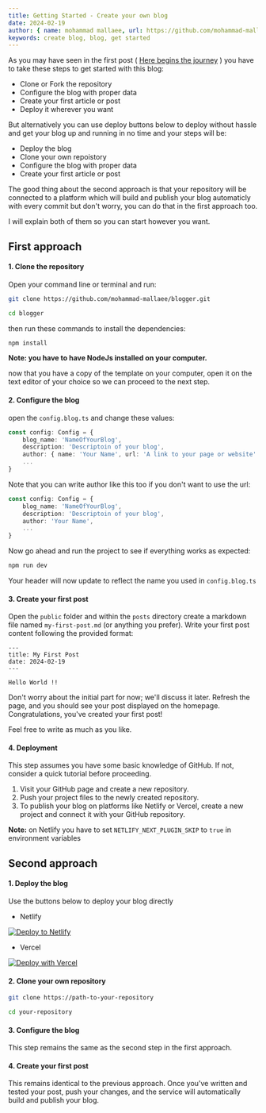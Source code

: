 ```yaml
---
title: Getting Started - Create your own blog
date: 2024-02-19
author: { name: mohammad mallaee, url: https://github.com/mohammad-mallaee }
keywords: create blog, blog, get started
---
```


As you may have seen in the first post ( [Here begins the journey](/posts/hello-world) ) you have to take these steps to get started with this blog:

- Clone or Fork the repository
- Configure the blog with proper data
- Create your first article or post
- Deploy it wherever you want

But alternatively you can use deploy buttons below to deploy without hassle and get your blog up and running in no time and your steps will be:

- Deploy the blog
- Clone your own repoistory
- Configure the blog with proper data
- Create your first article or post

The good thing about the second approach is that your repository will be connected to a platform which will build and publish your blog automaticly with every commit but don't worry, you can do that in the first approach too.

I will explain both of them so you can start however you want.

## First approach

#### 1. Clone the repository

Open your command line or terminal and run:

```bash
git clone https://github.com/mohammad-mallaee/blogger.git
```

```bash
cd blogger
```

then run these commands to install the dependencies:

```bash
npm install
```

**Note: you have to have NodeJs installed on your computer.**

now that you have a copy of the template on your computer, open it on the text editor of your choice so we can proceed to the next step.

#### 2. Configure the blog

open the `config.blog.ts` and change these values:

```ts
const config: Config = {
    blog_name: 'NameOfYourBlog',
    description: 'Descriptoin of your blog',
    author: { name: 'Your Name', url: 'A link to your page or website' },
    ...
}
```

Note that you can write author like this too if you don't want to use the url:

```ts {4}
const config: Config = {
    blog_name: 'NameOfYourBlog',
    description: 'Descriptoin of your blog',
    author: 'Your Name',
    ...
}
```

Now go ahead and run the project to see if everything works as expected:

```bash
npm run dev
```

Your header will now update to reflect the name you used in `config.blog.ts`

#### 3. Create your first post

Open the `public` folder and within the `posts` directory create a markdown file named `my-first-post.md` (or anything you prefer). Write your first post content following the provided format:

```
---
title: My First Post
date: 2024-02-19
---

Hello World !!
```

Don't worry about the initial part for now; we'll discuss it later. Refresh the page, and you should see your post displayed on the homepage. Congratulations, you've created your first post!

Feel free to write as much as you like.

#### 4. Deployment

This step assumes you have some basic knowledge of GitHub. If not, consider a quick tutorial before proceeding.

1. Visit your GitHub page and create a new repository.
2. Push your project files to the newly created repository.
3. To publish your blog on platforms like Netlify or Vercel, create a new project and connect it with your GitHub repository.

**Note:** on Netlify you have to set `NETLIFY_NEXT_PLUGIN_SKIP` to `true` in environment variables

## Second approach

#### 1. Deploy the blog

Use the buttons below to deploy your blog directly

- Netlify

[![Deploy to Netlify](https://www.netlify.com/img/deploy/button.svg)](https://app.netlify.com/start/deploy?repository=https://github.com/mohammad-mallaee/blogger#NETLIFY_NEXT_PLUGIN_SKIP=true)

- Vercel

<a href="https://vercel.com/new/clone?repository-url=https%3A%2F%2Fgithub.com%2Fmohammad-mallaee%2Fblogger"><img src="https://vercel.com/button" alt="Deploy with Vercel"/></a>

#### 2. Clone your own repository

```bash
git clone https://path-to-your-repository
```

```bash
cd your-repository
```

#### 3. Configure the blog
This step remains the same as the second step in the first approach.

#### 4. Create your first post
This remains identical to the previous approach. Once you've written and tested your post, push your changes, and the service will automatically build and publish your blog.
